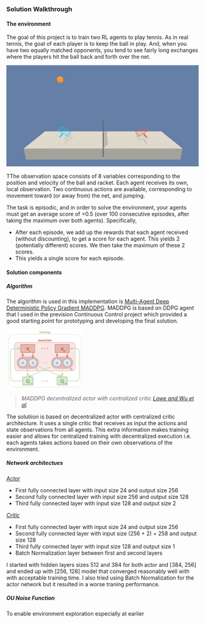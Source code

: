 ### Solution Walkthrough


#### The environment

The goal of this project is to train two RL agents to play tennis. As in real tennis, the goal of each player is to keep the ball in play. And, when you have two equally matched opponents, you tend to see fairly long exchanges where the players hit the ball back and forth over the net.

![](./images/tennis.png)

TThe observation space consists of 8 variables corresponding to the position and velocity of the ball and racket. Each agent receives its own, local observation. Two continuous actions are available, corresponding to movement toward (or away from) the net, and jumping.

The task is episodic, and in order to solve the environment, your agents must get an average score of +0.5 (over 100 consecutive episodes, after taking the maximum over both agents). Specifically,

* After each episode, we add up the rewards that each agent received (without discounting), to get a score for each agent. This yields 2 (potentially different) scores. We then take the maximum of these 2 scores.
* This yields a single score for each episode.


#### Solution components

##### Algorithm

The algorithm is used in this implementation is [Multi-Agent Deep Deterministic Policy Gradient MADDPG](https://arxiv.org/abs/1706.02275). MADDPG is based on DDPG agent that I used in the prevision Continuous Control project which provided a good starting point for prototyping and developing the final solution.

<img src="images/multi-agent-actor-critic.png" width="40%" align="top-left" alt="" title="Multi-Agent Actor-Critic" />

> _MADDPG decentralized actor with centralized critic [Lowe and Wu et al](https://arxiv.org/abs/1706.02275)._

The solutiion is based on decentralized actor with centralized critic architecture. It uses a single critic that receives as input the actions and state observations from all agents. This extra information makes training easier and allows for centralized training with decentralized execution i.e. each agents takes actions based on their own observations of the environment. 

##### Network architectues

[_Actor_](model.py) 
* First fully connected layer with input size 24 and output size 256
* Second fully connected layer with input size 256 and output size 128
* Third fully connected layer with input size 128 and output size 2


[_Critic_](model.py)
* First fully connected layer with input size 24 and output size 256
* Second fully connected layer with input size (256 + 2) = 258 and output size 128
* Third fully connected layer with input size 128 and output size 1
* Batch Normalization layer between first and second layers

I started with hidden layers sizes 512 and 384 for both actor and [384, 256] and ended up with [256, 128] model that converged reasonably well with with acceptable training time. I also tried using Batch Normalization for the actor network but it resulted in a worse traning performance.

##### OU Noise Function

To enable environment exploration especially at earlier 

